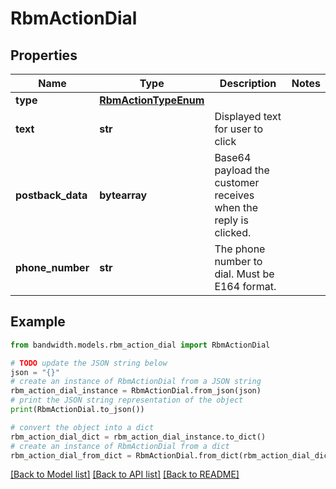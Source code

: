 # RbmActionDial


## Properties

Name | Type | Description | Notes
------------ | ------------- | ------------- | -------------
**type** | [**RbmActionTypeEnum**](RbmActionTypeEnum.md) |  | 
**text** | **str** | Displayed text for user to click | 
**postback_data** | **bytearray** | Base64 payload the customer receives when the reply is clicked. | 
**phone_number** | **str** | The phone number to dial. Must be E164 format. | 

## Example

```python
from bandwidth.models.rbm_action_dial import RbmActionDial

# TODO update the JSON string below
json = "{}"
# create an instance of RbmActionDial from a JSON string
rbm_action_dial_instance = RbmActionDial.from_json(json)
# print the JSON string representation of the object
print(RbmActionDial.to_json())

# convert the object into a dict
rbm_action_dial_dict = rbm_action_dial_instance.to_dict()
# create an instance of RbmActionDial from a dict
rbm_action_dial_from_dict = RbmActionDial.from_dict(rbm_action_dial_dict)
```
[[Back to Model list]](../README.md#documentation-for-models) [[Back to API list]](../README.md#documentation-for-api-endpoints) [[Back to README]](../README.md)



